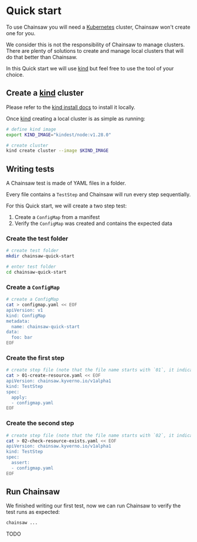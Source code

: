# Quick start

To use Chainsaw you will need a [Kubernetes](https://kybernetes.io) cluster, Chainsaw won't create one for you.

We consider this is not the responsibility of Chainsaw to manage clusters.
There are plenty of solutions to create and manage local clusters that will do that better than Chainsaw.

In this Quick start we will use [kind](https://kind.sigs.k8s.io) but feel free to use the tool of your choice.

## Create a [kind](https://kind.sigs.k8s.io) cluster

Please refer to the [kind install docs](https://kind.sigs.k8s.io/docs/user/quick-start/#installation) to install it locally.

Once [kind](https://kind.sigs.k8s.io) creating a local cluster is as simple as running:

```bash
# define kind image
export KIND_IMAGE="kindest/node:v1.28.0"

# create cluster
kind create cluster --image $KIND_IMAGE
```

## Writing tests

A Chainsaw test is made of YAML files in a folder.

Every file contains a `TestStep` and Chainsaw will run every step sequentially.

For this Quick start, we will create a two step test:

1. Create a `ConfigMap` from a manifest
1. Verify the `ConfigMap` was created and contains the expected data

### Create the test folder

```bash
# create test folder
mkdir chainsaw-quick-start

# enter test folder
cd chainsaw-quick-start
```

### Create a `ConfigMap`

```bash
# create a ConfigMap
cat > configmap.yaml << EOF
apiVersion: v1
kind: ConfigMap
metadata:
  name: chainsaw-quick-start
data:
  foo: bar
EOF
```

### Create the first step

```bash
# create step file (note that the file name starts with `01`, it indicates the sequence order to run steps)
cat > 01-create-resource.yaml << EOF
apiVersion: chainsaw.kyverno.io/v1alpha1
kind: TestStep
spec:
  apply:
  - configmap.yaml
EOF
```

### Create the second step

```bash
# create step file (note that the file name starts with `02`, it indicates the sequence order to run steps)
cat > 02-check-resource-exists.yaml << EOF
apiVersion: chainsaw.kyverno.io/v1alpha1
kind: TestStep
spec:
  assert:
  - configmap.yaml
EOF
```

## Run Chainsaw

We finished writing our first test, now we can run Chainsaw to verify the test runs as expected:

```bash
chainsaw ...
```

TODO
